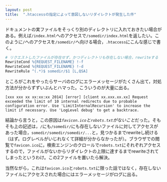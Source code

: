 ```yaml
---
layout: post
title:  ".htaccessの指定によって意図しないリダイレクトが発生した件"
---
```


ドキュメントの実ファイルをそっくり別のディレクトリに入れておきたい場合がある。例えば`/index.html`へのアクセスで`/somedir/index.html`を返したい。このように`/`へのアクセスを`/somedir/`へ向ける場合，`.htaccess`にこんな感じで書く。

```apache
# リクエストしたファイルが存在せず，かつディレクトリも存在しない場合，rewriteする
RewriteCond %{REQUEST_FILENAME} !-f
RewriteCond %{REQUEST_FILENAME} !-d
RewriteRule ^(.*)$ somedir/$1 [L,QSA]
```

ところがこれをやったらサーバのログにエラーメッセージがたくさん出て，対処方法が分からずずいぶんとハマった。こういうのが大量に出る。

```
[xxx xxx xx xx:xx:xx 2014] [error] [client xx.xxx.xx.xx] Request exceeded the limit of 10 internal redirects due to probable configuration error. Use 'LimitInternalRecursion' to increase the limit if necessary. Use 'LogLevel debug' to get a backtrace.
```

結論から言うと，この原因は<em>`favicon.ico`と`robots.txt`がないこと</em>だった。そもそも上の記述は，`/`にも`/somedir/`にも存在しないファイルに対してアクセスがあった場合，`somedir/somedir/somedir/...`と，見つかるまでrewriteし続ける（はず。ログレベルがいじれなくて詳細が分からなかったが）。ブラウザでの閲覧で`favicon.ico`に，検索エンジンのクロールで`robots.txt`にそれぞれアクセスするので，ファイルがないからリダイレクトの上限に達するまでrewriteされてしまったというわけ。この2ファイルを置いたら解決。

当然ながら，これは`favicon.ico`と`robots.txt`に限った話ではなく，存在しないファイルにアクセスされた場合にはエラーメッセージがログに出る。
